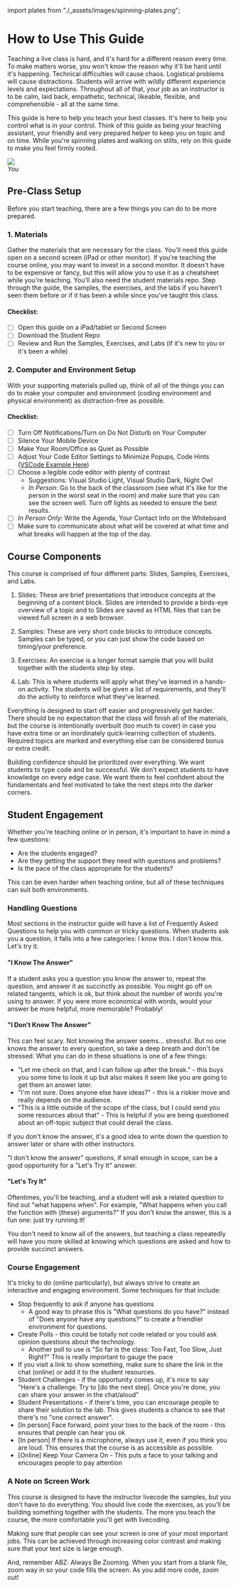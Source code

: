 import plates from "./\_assets/images/spinning-plates.png";

# How to Use This Guide

Teaching a live class is hard, and it's hard for a different reason every time. To make matters worse, you won't know the reason why it'll be hard until it's happening. Technical difficulties will cause chaos. Logistical problems will cause distractions. Students will arrive with wildly different experience levels and expectations. Throughout all of that, your job as an instructor is to be calm, laid back, empathetic, technical, likeable, flexible, and comprehensible - all at the same time.

This guide is here to help you teach your best classes. It's here to help you control what is in your control. Think of this guide as being your teaching assistant, your friendly and very prepared helper to keep you on topic and on time. While you're spinning plates and walking on stilts, rely on this guide to make you feel firmly rooted.

<img src={plates} height={200} />
<figcaption>
  <i>You</i>
</figcaption>

## Pre-Class Setup

Before you start teaching, there are a few things you can do to be more prepared.

### 1. Materials

Gather the materials that are necessary for the class. You'll need this guide open on a second screen (iPad or other monitor). If you're teaching the course online, you may want to invest in a second monitor. It doesn't have to be expensive or fancy, but this will allow you to use it as a cheatsheet while you're teaching. You'll also need the student materials repo. Step through the guide, the samples, the exercises, and the labs if you haven't seen them before or if it has been a while since you've taught this class.

#### Checklist:

- [ ] Open this guide on a iPad/tablet or Second Screen
- [ ] Download the Student Repo
- [ ] Review and Run the Samples, Exercises, and Labs (if it's new to you or it's been a while)

### 2. Computer and Environment Setup

With your supporting materials pulled up, think of all of the things you can do to make your computer and environment (coding environment and physical environment) as distraction-free as possible.

#### Checklist:

- [ ] Turn Off Notifications/Turn on Do Not Disturb on Your Computer
- [ ] Silence Your Mobile Device
- [ ] Make Your Room/Office as Quiet as Possible
- [ ] Adjust Your Code Editor Settings to Minimize Popups, Code Hints ([VSCode Example Here](https://gist.github.com/eveporcello/dd7ef08055d03eebbabb0b5f01dd6676))
- [ ] Choose a legible code editor with plenty of contrast
  - Suggestions: Visual Studio Light, Visual Studio Dark, Night Owl
  - _In Person_: Go to the back of the classroom (see what it's like for the person in the worst seat in the room) and make sure that you can see the screen well. Turn off lights as needed to ensure the best results.
- [ ] _In Person Only_: Write the Agenda, Your Contact Info on the Whiteboard
- [ ] Make sure to communicate about what will be covered at what time and what breaks will happen at the top of the day.

## Course Components

This course is comprised of four different parts: Slides, Samples, Exercises, and Labs.

1. Slides: These are brief presentations that introduce concepts at the beginning of a content block. Slides are intended to provide a birds-eye overview of a topic and to Slides are saved as HTML files that can be viewed full screen in a web browser.

2. Samples: These are very short code blocks to introduce concepts. Samples can be typed, or you can just show the code based on timing/your preference.

3. Exercises: An exercise is a longer format sample that you will build together with the students step by step.

4. Lab: This is where students will apply what they've learned in a hands-on activity. The students will be given a list of requirements, and they'll do the activity to reinforce what they've learned.

Everything is designed to start off easier and progressively get harder. There should be no expectation that the class will finish all of the materials, but the course is intentionally overbuilt (too much to cover) in case you have extra time or an inordinately quick-learning collection of students. Required topics are marked and everything else can be considered bonus or extra credit.

Building confidence should be prioritized over everything. We want students to type code and be successful. We don't expect students to have knowledge on every edge case. We want them to feel confident about the fundamentals and feel motivated to take the next steps into the darker corners.

## Student Engagement

Whether you're teaching online or in person, it's important to have in mind a few questions:

- Are the students engaged?
- Are they getting the support they need with questions and problems?
- Is the pace of the class appropriate for the students?

This can be even harder when teaching online, but all of these techniques can suit both environments.

### Handling Questions

Most sections in the instructor guide will have a list of Frequently Asked Questions to help you with common or tricky questions. When students ask you a question, it falls into a few categories: I know this. I don't know this. Let's try it.

#### "I Know The Answer"

If a student asks you a question you know the answer to, repeat the question, and answer it as succinctly as possible. You might go off on related tangents, which is ok, but think about the number of words you're using to answer. If you were more economical with words, would your answer be more helpful, more memorable? Probably!

#### "I Don't Know The Answer"

This can feel scary. Not knowing the answer seems... stressful. But no one knows the answer to every question, so take a deep breath and don't be stressed. What you can do in these situations is one of a few things:

- "Let me check on that, and I can follow up after the break." - this buys you some time to look it up but also makes it seem like you are going to get them an answer later.
- "I'm not sure. Does anyone else have ideas?" - this is a riskier move and really depends on the audience.
- "This is a little outside of the scope of the class, but I could send you some resources about that" - This is helpful if you are being questioned about an off-topic subject that could derail the class.

If you don't know the answer, it's a good idea to write down the question to answer later or share with other instructors.

"I don't know the answer" questions, if small enough in scope, can be a good opportunity for a "Let's Try It" answer.

#### "Let's Try It"

Oftentimes, you'll be teaching, and a student will ask a related question to find out "what happens when". For example, "What happens when you call the function with {these} arguments?" If you don't know the answer, this is a fun one: just try running it!

You don't need to know all of the answers, but teaching a class repeatedly will have you more skilled at knowing which questions are asked and how to provide succinct answers.

### Course Engagement

It's tricky to do (online particularly), but always strive to create an interactive and engaging environment. Some techniques for that include:

- Stop frequently to ask if anyone has questions
  - A good way to phrase this is "What questions do you have?" instead of "Does anyone have any questions?" to create a friendlier environment for questions.
- Create Polls - this could be totally not code related or you could ask opinion questions about the technology.
  - Another poll to use is "So far is the class: Too Fast, Too Slow, Just Right?" This is really important to gauge the pace
- If you visit a link to show something, make sure to share the link in the chat (online) or add it to the student resources.
- Student Challenges - if the opportunity comes up, it's nice to say "Here's a challenge. Try to [do the next step]. Once you're done, you can share your answer in the chat/aloud"
- Student Presentations - if there's time, you can encourage people to share their solution to the lab. This gives students a chance to see that there's no "one correct answer".
- [In person] Face forward, point your toes to the back of the room - this ensures that people can hear you ok
- [In person] If there is a microphone, always use it, even if you think you are loud. This ensures that the course is as accessible as possible.
- [Online] Keep Your Camera On - This puts a face to your talking and encourages people to pay attention

### A Note on Screen Work

This course is designed to have the instructor livecode the samples, but you don't have to do everything. You should live code the exercises, as you'll be building something together with the students. The more you teach the course, the more comfortable you'll get with livecoding.

Making sure that people can see your screen is one of your most important jobs. This can be achieved through increasing color contrast and making sure that your text size is large enough.

And, remember ABZ: Always Be Zooming. When you start from a blank file, zoom way in so your code fills the screen. As you add more code, zoom out!
